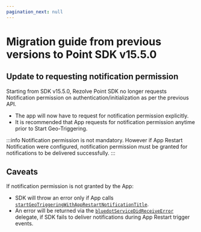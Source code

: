 ```yaml
---
pagination_next: null
---
```


Migration guide from previous versions to Point SDK v15.5.0
=================================================================

Update to requesting notification permission
--------------------------------------------

Starting from SDK v15.5.0, Rezolve Point SDK no longer requests Notification permission on authentication/initialization as per the previous API.

*   The app will now have to request for notification permission explicitly.
*   It is recommended that App requests for notification permission anytime prior to Start Geo-Triggering.

:::info
Notification permission is not mandatory. However if App Restart Notification were configured, notification permission must be granted for notifications to be delivered successfully.
:::

Caveats
-------

If notification permission is not granted by the App:

*   SDK will throw an error only if App calls [`startGeoTriggeringWithAppRestartNotificationTitle`](https://ios-docs.bluedot.io/Classes/BDLocationManager.html#/c:objc(cs)BDLocationManager(im)startGeoTriggeringWithAppRestartNotificationTitle:notificationButtonText:completion:).
*   An error will be returned via the [`bluedotServiceDidReceiveError`](https://ios-docs.bluedot.io/Protocols/BDPBluedotServiceDelegate.html#/c:objc(pl)BDPBluedotServiceDelegate(im)bluedotServiceDidReceiveError:) delegate, if SDK fails to deliver notifications during App Restart trigger events.